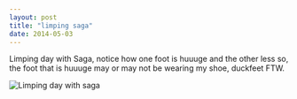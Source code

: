 ```yaml
---
layout: post
title: "limping saga"
date: 2014-05-03
---
```


Limping day with Saga, notice how one foot is huuuge and the other less so, the foot that is huuuge may or may not be wearing my shoe, duckfeet FTW.

![Limping day with saga](http://cdn.www.artsoftheinsane.com/P4120015.jpg)
